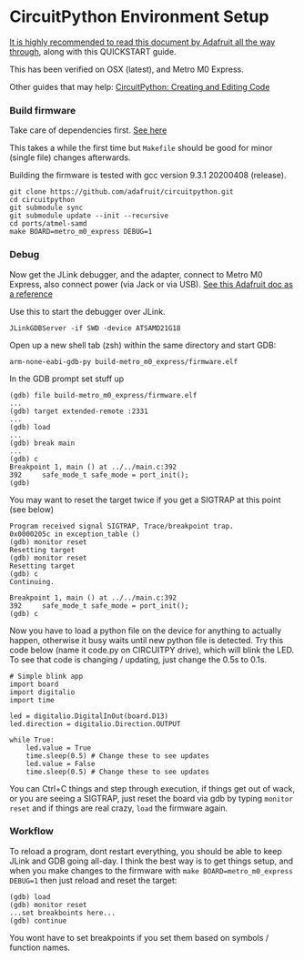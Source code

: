 CircuitPython Environment Setup
=====
[It is highly recommended to read this document by Adafruit all the way through](https://learn.adafruit.com/debugging-the-samd21-with-gdb?view=all), along with this QUICKSTART guide.

This has been verified on OSX (latest), and Metro M0 Express.

Other guides that may help: [CircuitPython: Creating and Editing Code](https://learn.adafruit.com/welcome-to-circuitpython/creating-and-editing-code)

### Build firmware

Take care of dependencies first. [See here](https://learn.adafruit.com/building-circuitpython?view=all)

This takes a while the first time but `Makefile` should be good for minor (single file) changes afterwards.

Building the firmware is tested with gcc version 9.3.1 20200408 (release).

```
git clone https://github.com/adafruit/circuitpython.git
cd circuitpython
git submodule sync
git submodule update --init --recursive
cd ports/atmel-samd
make BOARD=metro_m0_express DEBUG=1

```

### Debug

Now get the JLink debugger, and the adapter, connect to Metro M0 Express, also connect power (via Jack or via USB). [See this Adafruit doc as a reference](https://learn.adafruit.com/debugging-the-samd21-with-gdb?view=all)

Use this to start the debugger over JLink.

```
JLinkGDBServer -if SWD -device ATSAMD21G18
``` 

Open up a new shell tab (zsh) within the same directory and start GDB:

```
arm-none-eabi-gdb-py build-metro_m0_express/firmware.elf
```

In the GDB prompt set stuff up

```
(gdb) file build-metro_m0_express/firmware.elf
...
(gdb) target extended-remote :2331
...
(gdb) load
...
(gdb) break main
...
(gdb) c
Breakpoint 1, main () at ../../main.c:392
392	    safe_mode_t safe_mode = port_init();
(gdb)
```

You may want to reset the target twice if you get a SIGTRAP at this point (see below)

```
Program received signal SIGTRAP, Trace/breakpoint trap.
0x0000205c in exception_table ()
(gdb) monitor reset
Resetting target
(gdb) monitor reset
Resetting target
(gdb) c
Continuing.

Breakpoint 1, main () at ../../main.c:392
392	    safe_mode_t safe_mode = port_init();
(gdb) c
```

Now you have to load a python file on the device for anything to actually happen, otherwise it busy waits until new python file is detected. Try this code below (name it code.py on CIRCUITPY drive), which will blink the LED. To see that code is changing / updating, just change the 0.5s to 0.1s.

```
# Simple blink app
import board
import digitalio
import time
 
led = digitalio.DigitalInOut(board.D13)
led.direction = digitalio.Direction.OUTPUT
 
while True:
    led.value = True
    time.sleep(0.5) # Change these to see updates
    led.value = False
    time.sleep(0.5) # Change these to see updates
```
You can Ctrl+C things and step through execution, if things get out of wack, or you are seeing a SIGTRAP, just reset the board via gdb by typing `monitor reset` and if things are real crazy, `load` the firmware again.

### Workflow 

To reload a program, dont restart everything, you should be able to keep JLink and GDB going all-day. I think the best way is to get things setup, and when you make changes to the firmware with `make BOARD=metro_m0_express DEBUG=1` then just reload and reset the target:

```
(gdb) load
(gdb) monitor reset
...set breakboints here...
(gdb) continue
```

You wont have to set breakpoints if you set them based on symbols / function names.